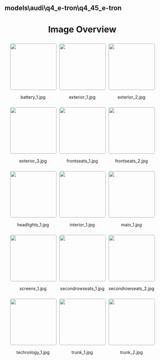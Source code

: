 ## models\audi\q4_e-tron\q4_45_e-tron
<style>
    .image-gallery {
        display: flex;
        flex-wrap: wrap;
        gap: 10px;
        justify-content: center;
        padding: 10px;
    }
    .image-gallery img {
        width: 150px;
        height: auto;
        border: 1px solid #ddd;
        border-radius: 5px;
    }
    .image-gallery div {
        flex: 1 1 calc(33.333% - 20px); /* Three images per row on large screens */
        max-width: 150px;
        text-align: center;
    }
    @media (max-width: 768px) {
        .image-gallery div {
            flex: 1 1 calc(50% - 20px); /* Two images per row on medium screens */
        }
    }
    @media (max-width: 480px) {
        .image-gallery div {
            flex: 1 1 100%; /* One image per row on small screens */
        }
    }
</style>
<h1 style ="text-align: center;"> Image Overview </h1> <div class="image-gallery">
<div>
<img src="https://media.evkx.net/multimedia/models/audi/q4_e-tron/q4_45_e-tron/battery_1_st.jpg">
<p>battery_1.jpg</p>
</div>
<div>
<img src="https://media.evkx.net/multimedia/models/audi/q4_e-tron/q4_45_e-tron/exterior_1_st.jpg">
<p>exterior_1.jpg</p>
</div>
<div>
<img src="https://media.evkx.net/multimedia/models/audi/q4_e-tron/q4_45_e-tron/exterior_2_st.jpg">
<p>exterior_2.jpg</p>
</div>
<div>
<img src="https://media.evkx.net/multimedia/models/audi/q4_e-tron/q4_45_e-tron/exterior_3_st.jpg">
<p>exterior_3.jpg</p>
</div>
<div>
<img src="https://media.evkx.net/multimedia/models/audi/q4_e-tron/q4_45_e-tron/frontseats_1_st.jpg">
<p>frontseats_1.jpg</p>
</div>
<div>
<img src="https://media.evkx.net/multimedia/models/audi/q4_e-tron/q4_45_e-tron/frontseats_2_st.jpg">
<p>frontseats_2.jpg</p>
</div>
<div>
<img src="https://media.evkx.net/multimedia/models/audi/q4_e-tron/q4_45_e-tron/headlights_1_st.jpg">
<p>headlights_1.jpg</p>
</div>
<div>
<img src="https://media.evkx.net/multimedia/models/audi/q4_e-tron/q4_45_e-tron/interior_1_st.jpg">
<p>interior_1.jpg</p>
</div>
<div>
<img src="https://media.evkx.net/multimedia/models/audi/q4_e-tron/q4_45_e-tron/main_1_st.jpg">
<p>main_1.jpg</p>
</div>
<div>
<img src="https://media.evkx.net/multimedia/models/audi/q4_e-tron/q4_45_e-tron/screens_1_st.jpg">
<p>screens_1.jpg</p>
</div>
<div>
<img src="https://media.evkx.net/multimedia/models/audi/q4_e-tron/q4_45_e-tron/secondrowseats_1_st.jpg">
<p>secondrowseats_1.jpg</p>
</div>
<div>
<img src="https://media.evkx.net/multimedia/models/audi/q4_e-tron/q4_45_e-tron/secondrowseats_2_st.jpg">
<p>secondrowseats_2.jpg</p>
</div>
<div>
<img src="https://media.evkx.net/multimedia/models/audi/q4_e-tron/q4_45_e-tron/technology_1_st.jpg">
<p>technology_1.jpg</p>
</div>
<div>
<img src="https://media.evkx.net/multimedia/models/audi/q4_e-tron/q4_45_e-tron/trunk_1_st.jpg">
<p>trunk_1.jpg</p>
</div>
<div>
<img src="https://media.evkx.net/multimedia/models/audi/q4_e-tron/q4_45_e-tron/trunk_2_st.jpg">
<p>trunk_2.jpg</p>
</div>
</div>
